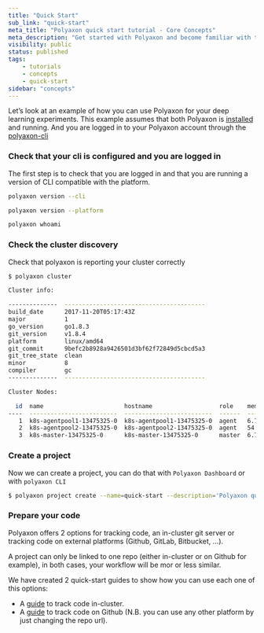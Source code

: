 ```yaml
---
title: "Quick Start"
sub_link: "quick-start"
meta_title: "Polyaxon quick start tutorial - Core Concepts"
meta_description: "Get started with Polyaxon and become familiar with the ecosystem of Polyaxon with a top-level overview and useful links to get you started."
visibility: public
status: published
tags:
    - tutorials
    - concepts
    - quick-start
sidebar: "concepts"
---
```


Let’s look at an example of how you can use Polyaxon for your deep learning experiments.
This example assumes that both Polyaxon is [installed](/setup/) and running.
And you are logged in to your Polyaxon account through the [polyaxon-cli](/references/polyaxon-cli/auth/)


### Check that your cli is configured and you are logged in

The first step is to check that you are logged in and that you are running a version of CLI compatible with the platform.

```bash
polyaxon version --cli
```

```bash
polyaxon version --platform
```

```bash
polyaxon whoami
```

### Check the cluster discovery

Check that polyaxon is reporting your cluster correctly

```bash
$ polyaxon cluster

Cluster info:

--------------  ----------------------------------------
build_date      2017-11-20T05:17:43Z
major           1
go_version      go1.8.3
git_version     v1.8.4
platform        linux/amd64
git_commit      9befc2b8928a9426501d3bf62f72849d5cbcd5a3
git_tree_state  clean
minor           8
compiler        gc
--------------  ----------------------------------------

Cluster Nodes:

  id  name                       hostname                   role    memory      n_cpus    n_gpus
----  -------------------------  -------------------------  ------  --------  --------  --------
   1  k8s-agentpool1-13475325-0  k8s-agentpool1-13475325-0  agent   6.7 Gb           2         0
   2  k8s-agentpool2-13475325-0  k8s-agentpool2-13475325-0  agent   54.93 Gb         6         1
   3  k8s-master-13475325-0      k8s-master-13475325-0      master  6.7 Gb           2         0
```

### Create a project 

Now we can create a project, you can do that with `Polyaxon Dashboard` or with `polyaxon CLI`

```bash
$ polyaxon project create --name=quick-start --description='Polyaxon quick start.'
```

### Prepare your code 

Polyaxon offers 2 options for tracking code, an in-cluster git server or tracking code on external platforms (Github, GitLab, Bitbucket, ...).

A project can only be linked to one repo (either in-cluster or on Github for example), in both cases, your workflow will be mor or less similar. 

We have created 2 quick-start guides to show how you can use each one of this options:

  * A [guide](/concepts/quick-start-internal-repo/) to track code in-cluster.
  * A [guide](/concepts/quick-start-external-repo/) to track code on Github (N.B. you can use any other platform by just changing the repo url). 
